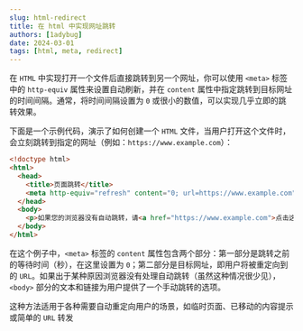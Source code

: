 ```yaml
---
slug: html-redirect
title: 在 html 中实现网址跳转
authors: [1adybug]
date: 2024-03-01
tags: [html, meta, redirect]
---
```


在 `HTML` 中实现打开一个文件后直接跳转到另一个网址，你可以使用 `<meta>` 标签中的 `http-equiv` 属性来设置自动刷新，并在 `content` 属性中指定跳转到目标网址的时间间隔。通常，将时间间隔设置为 `0` 或很小的数值，可以实现几乎立即的跳转效果。

下面是一个示例代码，演示了如何创建一个 `HTML` 文件，当用户打开这个文件时，会立刻跳转到指定的网址（例如：`https://www.example.com`）：

```html
<!doctype html>
<html>
  <head>
    <title>页面跳转</title>
    <meta http-equiv="refresh" content="0; url=https://www.example.com" />
  </head>
  <body>
    <p>如果您的浏览器没有自动跳转，请<a href="https://www.example.com">点击这里</a>。</p>
  </body>
</html>
```

在这个例子中，`<meta>` 标签的 `content` 属性包含两个部分：第一部分是跳转之前的等待时间（秒），在这里设置为 `0`；第二部分是目标网址，即用户将被重定向到的 `URL`。如果出于某种原因浏览器没有处理自动跳转（虽然这种情况很少见），`<body>` 部分的文本和链接为用户提供了一个手动跳转的选项。

这种方法适用于各种需要自动重定向用户的场景，如临时页面、已移动的内容提示或简单的 `URL` 转发
